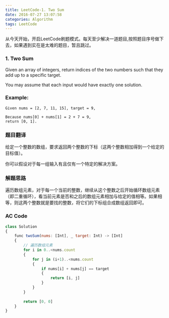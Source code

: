 ```yaml
---
title: LeetCode-1. Two Sum  
date: 2016-07-27 13:07:58  
categories: Algorithm  
tags: LeetCode  
---
```


从今天开始，开启LeetCode刷题模式。每天至少解决一道题目,按照题目序号做下去，如果遇到实在是太难的题目，暂且跳过。

### 1. Two Sum

Given an array of integers, return indices of the two numbers such that they add up to a specific target.

You may assume that each input would have exactly one solution.

### Example:

```
Given nums = [2, 7, 11, 15], target = 9,
			
Because nums[0] + nums[1] = 2 + 7 = 9,
return [0, 1].
```

### 题目翻译

给定一个整数的数组，要求返回两个整数的下标（这两个整数相加得到一个给定的目标值）。

你可以假设对于每一组输入有且仅有一个特定的解决方案。

### 解题思路

遍历数组元素，对于每一个当前的整数，继续从这个整数之后开始循环数组元素（即二重循环），看当前元素是否和之后的数组元素相加与给定的值相等。如果相等，则这两个整数就是要找的整数，将它们的下标组合成数组返回即可。

### AC Code

```javascript
class Solution 
{
    func twoSum(nums: [Int], _ target: Int) -> [Int] 
    {	
    	// 遍历数组元素
        for i in 0..<nums.count 
        {
            for j in (i+1)..<nums.count 
            {
                if nums[i] + nums[j] == target 
                {
                    return [i, j]
                }
            }
        }
        
        return [0, 0]
    }
}
```


